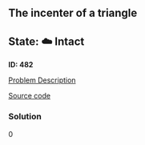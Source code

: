 ## The incenter of a triangle

## State: :cloud: **Intact**

**ID: 482**

[Problem Description](https://projecteuler.net/problem=482)

[Source code](main.cpp)

### Solution
0